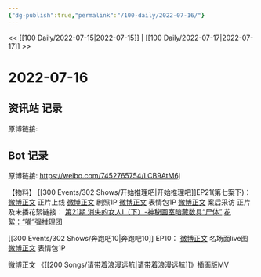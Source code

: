 ```yaml
---
{"dg-publish":true,"permalink":"/100-daily/2022-07-16/"}
---
```



<< [[100 Daily/2022-07-15\|2022-07-15]] | [[100 Daily/2022-07-17\|2022-07-17]] >>

# 2022-07-16

## 资讯站 记录

原博链接:

## Bot 记录

原博链接: https://weibo.com/7452765754/LCB9AtM6j

【物料】
[[300 Events/302 Shows/开始推理吧\|开始推理吧]]EP21(第七案下)：
[微博正文](https://weibo.com/2162247381/LCzbnaE8i) 正片上线
[微博正文](https://weibo.com/2162247381/LCwQDpY8o) 剧照1P
[微博正文](https://weibo.com/2162247381/LCxe6p2WW) 表情包1P
[微博正文](https://weibo.com/2162247381/LCzZJDqAy) 案后采访
正片及未播花絮链接：
[第21期 消失的女人Ⅰ（下）-神秘画室暗藏数具“尸体”](https://weibo.cn/sinaurl?u=https%3A%2F%2Fv.qq.com%2Fx%2Fcover%2Fmzc00200ynivua7%2Fq0043zas06g.html)
[花絮：“嘴”强推理团](https://weibo.cn/sinaurl?u=https%3A%2F%2Fv.qq.com%2Fx%2Fcover%2Fmzc00200ynivua7%2Ff0043qjntmy.html)

[[300 Events/302 Shows/奔跑吧10\|奔跑吧10]] EP10：
[微博正文](https://weibo.com/5242381821/LCwPMu90t) 名场面live图
[微博正文](https://weibo.com/5242381821/LCypcnRoF) 表情包1P

[微博正文](https://weibo.com/7600759802/LCw33pKAA) 《[[200 Songs/请带着浪漫远航\|请带着浪漫远航]]》插画版MV
